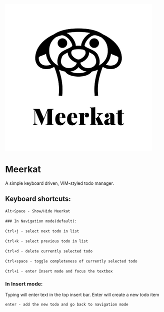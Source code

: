 ![Meerkat](https://raw.githubusercontent.com/oldtimerza/meerkat/master/logo.png)

# Meerkat

A simple keyboard driven, VIM-styled todo manager.

## Keyboard shortcuts:

    Alt+Space - Show/Hide Meerkat

    ### In Navigation mode(default):

    Ctrl+j - select next todo in list

    Ctrl+k - select previous todo in list

    Ctrl+d - delete currently selected todo

    Ctrl+space - toggle completeness of currently selected todo

    Ctrl+i - enter Insert mode and focus the textbox

### In Insert mode:

Typing will enter text in the top insert bar. Enter will create a new todo item

    enter - add the new todo and go back to navigation mode
